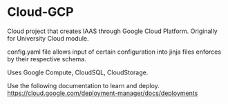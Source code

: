 # Cloud-GCP
Cloud project that creates IAAS through Google Cloud Platform. Originally for University Cloud module.
 
config.yaml file allows input of certain configuration into jinja files enforces by their respective schema.

Uses Google Compute, CloudSQL, CloudStorage.

Use the following documentation to learn and deploy. 
https://cloud.google.com/deployment-manager/docs/deployments
